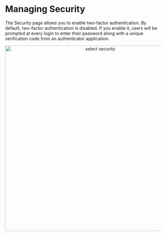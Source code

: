 # Managing Security

The Security page allows you to enable two-factor authentication. 
By default, two-factor authentication is disabled. If you enable it, users will be prompted at every login to enter their password along with a unique verification code from an authenticator application.

<p align=center><img src="/docs/resources/images/identities-and-access/iam-security.png" alt="select security" width="600"></p>


